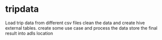 # tripdata
Load  trip data from different csv files 
clean the data and create hive external tables.
create some use case and process the data
store the final result into adls location

